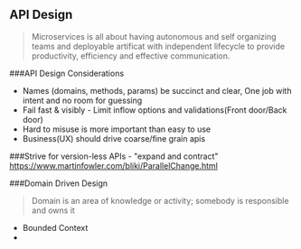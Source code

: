 ## API Design
>Microservices is all about having autonomous and self organizing teams and deployable artificat with independent lifecycle to provide productivity, efficiency and effective communication.

###API Design Considerations
* Names (domains, methods, params) be succinct and clear, One job with intent and no room for guessing
* Fail fast & visibly - Limit inflow options and validations(Front door/Back door)
* Hard to misuse is more important than easy to use
* Business(UX) should drive coarse/fine grain apis

###Strive for version-less APIs - "expand and contract"
https://www.martinfowler.com/bliki/ParallelChange.html

###Domain Driven Design
>Domain is an area of knowledge or activity; somebody is responsible and owns it
- Bounded Context
-
